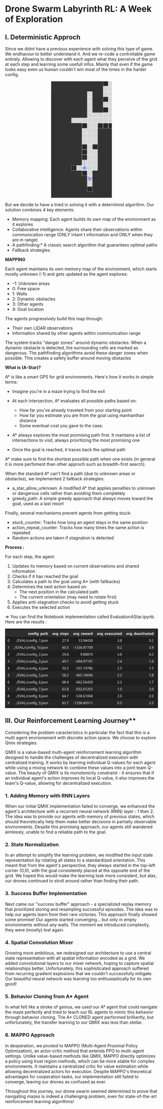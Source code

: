 # Drone Swarm Labyrinth RL: A Week of Exploration

## I. Deterministic Approch
Since we didnt have a previous experience with solving this type of game. We endhavour to better understand it. And we re-code a controllable game entirely. Allowing to discover with each agent what they perceive of the grid at each step and learning some usefull infos. Mainly that even if the game looks easy even us human couldn't win most of the times in the harder config. 

<img src="img/illu_game.jpg" alt="Game illustration" style="width:200px; display: block; margin: 0 auto"/> 

But we decide to have a tried in solving it with a determinist algorithm. Our solution combines 4 key elements:

* Memory mapping: Each agent builds its own map of the environment as it explores
* Collaborative intelligence: Agents share their observations within communication range (ONLY intant t information and ONLY when they are in range)
* A pathfinding:* A classic search algorithm that guarantees optimal paths
* Fallback strategies

**MAPPING**

Each agent maintains its own memory map of the environment, which starts mostly unknown (-1) and gets updated as the agent explores:

* -1: Unknown areas
* 0: Free space
* 1: Walls
* 2: Dynamic obstacles
* 3: Other agents
* 4: Goal location

The agents progressively build this map through:

* Their own LIDAR observations
* Information shared by other agents within communication range

The system tracks "danger zones" around dynamic obstacles: When a dynamic obstacle is detected, the surrounding cells are marked as dangerous. The pathfinding algorithms avoid these danger zones when possible. This creates a safety buffer around moving obstacles

**What is (A-Star)?**

A* is like a smart GPS for grid environments. Here's how it works in simple terms:

* Imagine you're in a maze trying to find the exit
* At each intersection, A* evaluates all possible paths based on:

    * How far you've already traveled from your starting point
    * How far you estimate you are from the goal using manhanthan distance 
    * Some eventual cost you gave to the case.

* A* always explores the most promising path first. It maintains a list of intersections to visit, always prioritizing the most promising one
* Once the goal is reached, it traces back the optimal path

A* make sure to find the shortest possible path when one exists (in general it is more perfoment than other approch such as breadth-first search).

When the standard A* can't find a path (due to unknown areas or obstacles), we implemented 2 fallback strategies:

* a_star_allow_unknown: A modified A* that applies penalties to unknown or dangerous cells rather than avoiding them completely
* greedy_path: A simple greedy approach that always moves toward the goal, used as a last resort

Finally, several mechanisms prevent agents from getting stuck:

* stuck_counter: Tracks how long an agent stays in the same position
* action_repeat_counter: Tracks how many times the same action is repeated
* Random actions are taken if stagnation is detected

**Process :**

For each step, the agent:

1. Updates its memory based on current observations and shared information
2. Checks if it has reached the goal
3. Calculates a path to the goal using A* (with fallbacks)
4. Determines the next action based on:
    * The next position in the calculated path
    * The current orientation (may need to rotate first)
5. Applies anti-stagnation checks to avoid getting stuck
6. Executes the selected action

=> You can find the Notebook implementation called EvaluationAStar.ipynb. Here are the results :

<img src="img/AStarResult.png" alt="A star Results" style="width:600px; display: block; margin: 0 auto"/> 

## III. Our Reinforcement Learning Journey**
Considering the problem caracteristics in particular the fact that this is a multi agent envrionement with discrete action space. We choose to explore Qmix strategies.

QMIX is a value-based multi-agent reinforcement learning algorithm designed to handle the challenges of decentralized execution with centralized training. It works by learning individual Q-values for each agent while using a mixing network to combine these values into a joint team Q-value. The beauty of QMIX is its monotonicity constraint - it ensures that if an individual agent's action improves its local Q-value, it also improves the team's Q-value, allowing for decentralized execution.


### 1. Adding Memory with RNN Layers
When our initial QMIX implementation failed to converge, we enhanced the agent's architecture with a recurrent neural network (RNN) layer : 1 then 2. The idea was to provide our agents with memory of previous states, which should theoretically help them make better decisions in partially observable environments. Despite this promising approach, our agents still wandered aimlessly, unable to find a reliable path to the goal.

### 2. State Normalization
In an attempt to simplify the learning problem, we modified the input state representation by rotating all states to a standardized orientation. This meant that from the agent's perspective, they always started in the top-left corner (0,0), with the goal consistently placed at the opposite end of the grid. We hoped this would make the learning task more consistent, but alas, our drones continued to stroll around rather than finding their path.

### 3. Success Buffer Implementation
Next came our "success buffer" approach - a specialized replay memory that prioritized storing and resampling successful episodes. The idea was to help our agents learn from their rare victories. This approach finally showed some promise! Our agents started converging... but only in empty environments without any walls. The moment we introduced complexity, they were (mostly) lost again.

### 4. Spatial Convolution Mixer
Growing more ambitious, we redesigned our architecture to use a central state representation with all spatial information encoded as a grid. We added convolutional layers to our mixer network, hoping to capture spatial relationships better. Unfortunately, this sophisticated approach suffered from recurring gradient explosions that we couldn't successfully mitigate. Our beautiful neural network was learning too enthusiastically for its own good!

### 5. Behavior Cloning from A* Agent
In what felt like a stroke of genius, we used our A* agent that could navigate the maze perfectly and tried to teach our RL agents to mimic this behavior through behavior cloning. The A* CLONED agent performed brilliantly, but unfortunately, the transfer learning to our QMIX was less than stellar.

### 6. MAPPO Approach
In desperation, we pivoted to MAPPO (Multi-Agent Proximal Policy Optimization), an actor-critic method that extends PPO to multi-agent settings. Unlike value-based methods like QMIX, MAPPO directly optimizes a policy using trust region methods, which can be more stable for complex environments. It maintains a centralized critic for value estimation while allowing decentralized actors for execution. Despite MAPPO's theoretical advantages for cooperation tasks, our implementation still failed to converge, leaving our drones as confused as ever.


Throughout this journey, our drone swarm seemed determined to prove that navigating mazes is indeed a challenging problem, even for state-of-the-art reinforcement learning algorithms!
